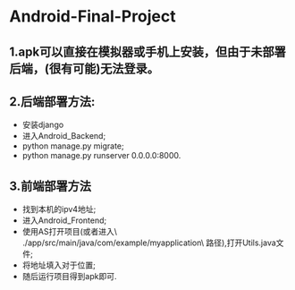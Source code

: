 # Android-Final-Project

## 1.apk可以直接在模拟器或手机上安装，但由于未部署后端，(很有可能)无法登录。

## 2.后端部署方法:
+ 安装django
+ 进入Android\_Backend; 
+ python manage.py migrate;
+ python manage.py runserver 0.0.0.0:8000.


## 3.前端部署方法
+ 找到本机的ipv4地址;
+ 进入Android\_Frontend;
+ 使用AS打开项目(或者进入\ ./app/src/main/java/com/example/myapplication\ 路径),打开Utils.java文件;
+ 将地址填入对于位置;
+ 随后运行项目得到apk即可.
